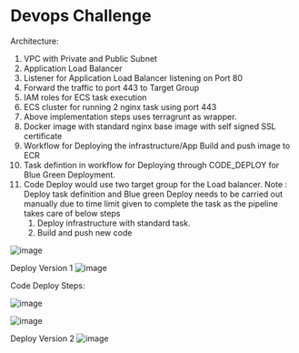 # Devops Challenge

Architecture:

1) VPC with Private and Public Subnet
2) Application Load Balancer
3) Listener for Application Load Balancer listening on Port 80
4) Forward the traffic to port 443 to Target Group
5) IAM roles for ECS task execution 
6) ECS cluster for running 2 nginx task using port 443
7) Above implementation steps uses terragrunt as wrapper.
8) Docker image with standard nginx base image with self signed SSL certificate
9) Workflow for Deploying the infrastructure/App Build and push image to ECR
10) Task defintion in workflow for Deploying through CODE_DEPLOY for Blue Green Deployment.
11) Code Deploy would use two target group for the Load balancer.
Note : Deploy task definition and Blue green Deploy needs to be carried out manually due to 
       time limit given to complete the task as the pipeline takes care of below steps
       1) Deploy infrastructure with standard task.
       2) Build and push new code



![image](https://user-images.githubusercontent.com/110839796/183505131-8aa3e781-e0eb-470f-bfcb-8c472f9bfbca.png)

Deploy Version 1
![image](https://user-images.githubusercontent.com/110839796/183506097-1b186b59-cf6a-4a49-8ffb-b57a2779d966.png)

Code Deploy Steps:

![image](https://user-images.githubusercontent.com/110839796/183506710-ae27c071-1cc9-4f57-aa0c-55e77d11338a.png)

![image](https://user-images.githubusercontent.com/110839796/183506771-6cff8290-0d78-4df9-832a-9f9790e4c24c.png)

Deploy Version 2
![image](https://user-images.githubusercontent.com/110839796/183506920-7cb7a626-c120-4cd4-8456-c943932b2b0e.png)


